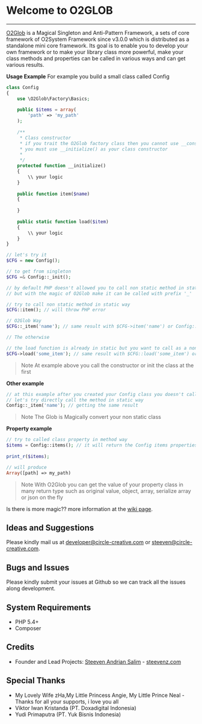 # Welcome to O2GLOB #
---------------------
[O2Glob][2] is a Magical Singleton and Anti-Pattern Framework, a sets of core framework of O2System Framework since v3.0.0 which is distributed as a standalone mini core framework. Its goal is to enable you to develop your own framework or to make your library class more powerful, make your class methods and properties can be called in various ways and can get various results.

**Usage Example**
For example you build a small class called Config

```php
class Config
{
    use \O2Glob\Factory\Basics;
    
    public $items = array(
        'path' => 'my_path'
    );
    
    /**
     * Class constructor
     * if you trait the O2Glob factory class then you cannot use __construct() anymore
     * you must use __initialize() as your class constructor
     *
     */
    protected function __initialize()
    {
        \\ your logic
    }
    
    public function item($name)
    {
        
    }
    
    public static function load($item)
    {
        \\ your logic
    }
}

// let's try it
$CFG = new Config();

// to get from singleton
$CFG =& Config::_init();

// by default PHP doesn't allowed you to call non static method in static way
// but with the magic of O2Glob make it can be called with prefix '_'

// try to call non static method in static way
$CFG::item(); // will throw PHP error

// O2Glob Way
$CFG::_item('name'); // same result with $CFG->item('name') or Config::_item('name')

// The otherwise

// the load function is already in static but you want to call as a non static function
$CFG->load('some_item'); // same result with $CFG::load('some_item') or Config::load('some_item')
```
> Note
At example above you call the constructor or init the class at the first

**Other example**
```php
// at this example after you created your Config class you doesn't call _init or call 'new Config()'
// let's try directly call the method in static way
Config::_item('name'); // getting the same result
```
> Note
The Glob is Magically convert your non static class

**Property example**

```php
// try to called class property in method way
$items = Config::items(); // it will return the Config items properties
 
print_r($items);

// will produce
Array([path] => my_path)
```
> Note
With O2Glob you can get the value of your property class in many return type such as original value, object, array, serialize array or json on the fly 

Is there is more magic?? more information at the [wiki page][3].

Ideas and Suggestions
---------------------
Please kindly mail us at [developer@circle-creative.com][6] or [steeven@circle-creative.com][7].

Bugs and Issues
---------------
Please kindly submit your issues at Github so we can track all the issues along development.

System Requirements
-------------------
- PHP 5.4+
- Composer

Credits
-------
* Founder and Lead Projects: [Steeven Andrian Salim][7] - [steevenz.com][6]
 
Special Thanks
--------------
* My Lovely Wife zHa,My Little Princess Angie, My Little Prince Neal - Thanks for all your supports, i love you all
* Viktor Iwan Kristanda (PT. Doxadigital Indonesia)
* Yudi Primaputra (PT. Yuk Bisnis Indonesia)

[1]: http://circle-creative.com
[2]: http://circle-creative.com/products/o2glob
[3]: http://github.com/circlecreative/o2glob/wiki
[4]: mailto:developer@circle-creative.com
[5]: mailto:steeven@circle-creative.com
[6]: http://steevenz.com
[7]: http://cv.steevenz.com
[8]: https://getcomposer.org
[9]: https://packagist.org/packages/o2system/o2glob

